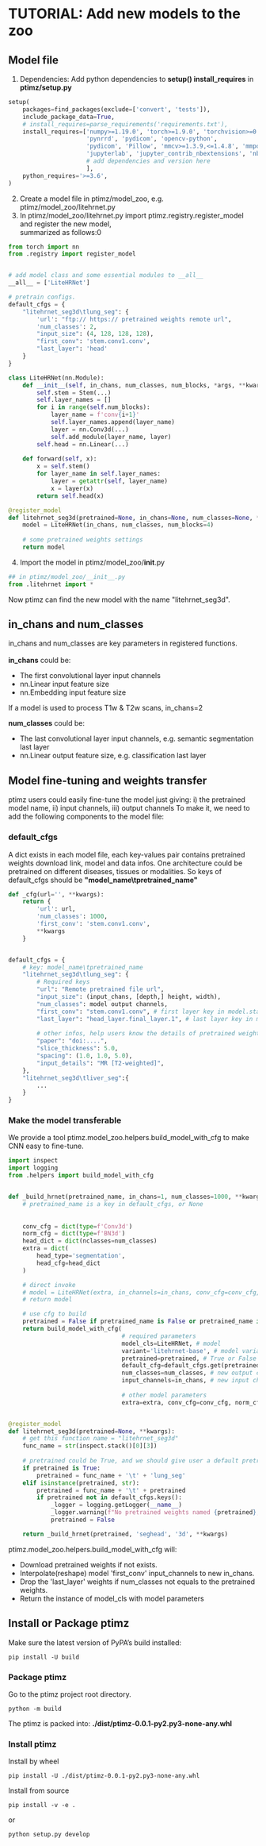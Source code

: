 # TUTORIAL: Add new models to the zoo

## Model file

1. Dependencies: Add python dependencies to **setup() install_requires** in **ptimz/setup.py**
```python
setup(
    packages=find_packages(exclude=['convert', 'tests']),
    include_package_data=True,
    # install_requires=parse_requirements('requirements.txt'),
    install_requires=['numpy>=1.19.0', 'torch>=1.9.0', 'torchvision>=0.10.0', 'openmim>=0.1.5', 'timm', 'SimpleITK',
                      'pynrrd', 'pydicom', 'opencv-python',
                      'pydicom', 'Pillow', 'mmcv>=1.3.9,<=1.4.8', 'mmpose==0.24.0', 'monai', 'torchio', 'matplotlib',
                      'jupyterlab', 'jupyter_contrib_nbextensions', 'nbconvert',
                      # add dependencies and version here
                      ],
    python_requires='>=3.6',
)
```
2. Create a model file in ptimz/model_zoo, e.g. ptimz/model_zoo/litehrnet.py
3. In ptimz/model_zoo/litehrnet.py import ptimz.registry.register_model and register the new model,  
summarized as follows:0
```python
from torch import nn
from .registry import register_model


# add model class and some essential modules to __all__
__all__ = ['LiteHRNet']

# pretrain configs.
default_cfgs = {
    "litehrnet_seg3d\tlung_seg": {
        'url': "ftp:// https:// pretrained weights remote url",
        'num_classes': 2,
        "input_size": (4, 128, 128, 128),
        "first_conv": 'stem.conv1.conv',
        "last_layer": 'head'
    }
}

class LiteHRNet(nn.Module):
    def __init__(self, in_chans, num_classes, num_blocks, *args, **kwargs):
        self.stem = Stem(...)
        self.layer_names = []
        for i in range(self.num_blocks):
            layer_name = f'conv{i+1}'
            self.layer_names.append(layer_name)
            layer = nn.Conv3d(...)
            self.add_module(layer_name, layer)
        self.head = nn.Linear(...)
    
    def forward(self, x):
        x = self.stem()
        for layer_name in self.layer_names:
            layer = getattr(self, layer_name)
            x = layer(x)
        return self.head(x)

@register_model
def litehrnet_seg3d(pretrained=None, in_chans=None, num_classes=None, **kwargs):
    model = LiteHRNet(in_chans, num_classes, num_blocks=4)
    
    # some pretrained weights settings
    return model

```

4. Import the model in ptimz/model_zoo/__init__.py
```python
## in ptimz/model_zoo/__init__.py
from .litehrnet import *
```

Now ptimz can find the new model with the name "litehrnet_seg3d".

## in_chans and num_classes
in_chans and num_classes are key parameters in registered functions.  
&nbsp;  
**in_chans** could be:
- The first convolutional layer input channels
- nn.Linear input feature size
- nn.Embedding input feature size

If a model is used to process T1w & T2w scans, in_chans=2

**num_classes** could be:
- The last convolutional layer input channels, e.g. semantic segmentation last layer
- nn.Linear output feature size, e.g. classification last layer


## Model fine-tuning and weights transfer
ptimz users could easily fine-tune the model just giving: i) the pretrained model name, ii) input channels, iii) output channels
To make it, we need to add the following components to the model file:
### default_cfgs 
A dict exists in each model file, each key-values pair contains pretrained weights download link, model and data infos.
One architecture could be pretrained on different diseases, tissues or modalities. So keys of default_cfgs should be **"model_name\tpretrained_name"**

```python
def _cfg(url='', **kwargs):
    return {
        'url': url,
        'num_classes': 1000,
        'first_conv': 'stem.conv1.conv',
        **kwargs
    }


default_cfgs = {
    # key: model_name\tpretrained_name
    "litehrnet_seg3d\tlung_seg": {
        # Required keys
        "url": "Remote pretrained file url",
        "input_size": (input_chans, [depth,] height, width),
        "num_classes": model output channels,
        "first_conv": "stem.conv1.conv", # first layer key in model.state_dict() without suffix .weight & .bias
        "last_layer": "head_layer.final_layer.1", # last layer key in model.state_dict() without suffix .weight & .bias
        
        # other infos, help users know the details of pretrained weights
        "paper": "doi:....",
        "slice_thickness": 5.0,
        "spacing": (1.0, 1.0, 5.0),
        "input_details": "MR [T2-weighted]",
    },
    "litehrnet_seg3d\tliver_seg":{
        ...
    }
}
```

### Make the model transferable
We provide a tool ptimz.model_zoo.helpers.build_model_with_cfg to make CNN easy to fine-tune.
```python
import inspect
import logging
from .helpers import build_model_with_cfg


def _build_hrnet(pretrained_name, in_chans=1, num_classes=1000, **kwargs):
    # pretrained_name is a key in default_cfgs, or None 
    
    
    conv_cfg = dict(type=f'Conv3d')
    norm_cfg = dict(type=f'BN3d')
    head_dict = dict(nclasses=num_classes)
    extra = dict(
        head_type='segmentation',
        head_cfg=head_dict
    )

    # direct invoke
    # model = LiteHRNet(extra, in_channels=in_chans, conv_cfg=conv_cfg, norm_cfg=norm_cfg)
    # return model

    # use cfg to build
    pretrained = False if pretrained_name is False or pretrained_name is None else True
    return build_model_with_cfg(
                                # required parameters
                                model_cls=LiteHRNet, # model  
                                variant='litehrnet-base', # model variant name, no use for now
                                pretrained=pretrained, # True or False
                                default_cfg=default_cfgs.get(pretrained_name, None), 
                                num_classes=num_classes, # new output channels
                                input_channels=in_chans, # new input channels
        
                                # other model parameters
                                extra=extra, conv_cfg=conv_cfg, norm_cfg=norm_cfg)


@register_model
def litehrnet_seg3d(pretrained=None, **kwargs):
    # get this function name = "litehrnet_seg3d" 
    func_name = str(inspect.stack()[0][3])
    
    # pretrained could be True, and we should give user a default pretrained weights.
    if pretrained is True:
        pretrained = func_name + '\t' + 'lung_seg'
    elif isinstance(pretrained, str):
        pretrained = func_name + '\t' + pretrained
        if pretrained not in default_cfgs.keys():
            _logger = logging.getLogger(__name__)
            _logger.warning(f"No pretrained weights named {pretrained}, use random initialization.")
            pretrained = False

    return _build_hrnet(pretrained, 'seghead', '3d', **kwargs)
```

ptimz.model_zoo.helpers.build_model_with_cfg will:
- Download pretrained weights if not exists.
- Interpolate(reshape) model 'first_conv' input_channels to new in_chans.
- Drop the 'last_layer' weights if num_classes not equals to the pretrained weights.
- Return the instance of model_cls with model parameters


## Install or Package ptimz
Make sure the latest version of PyPA’s build installed:
```shell
pip install -U build
```

### Package ptimz
Go to the ptimz project root directory.
```shell
python -m build
```
The ptimz is packed into: **./dist/ptimz-0.0.1-py2.py3-none-any.whl**

### Install ptimz
Install by wheel
```shell
pip install -U ./dist/ptimz-0.0.1-py2.py3-none-any.whl
```

Install from source
```shell
pip install -v -e .
```
or
```shell
python setup.py develop
```
